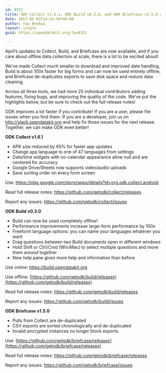 ```yaml
---
id: 8331
title: ODK Collect v1.6.1, ODK Build v0.3.0, and ODK Briefcase v1.5.0 are now available
date: 2017-05-03T14:14:58+00:00
author: Yaw Anokwa
layout: single
guid: https://opendatakit.org/?p=8331

---
```

April’s updates to Collect, Build, and Briefcase are now available, and if you care about offline data collection at scale, there is a lot to be excited about!

We’ve made Collect much smaller to download and improved date handling, Build is about 100x faster for big forms and can now be used entirely offline, and Briefcase de-duplicates exports to save disk space and reduce data cleaning.

Across all three tools, we had more 25 individual contributors adding features, fixing bugs, and improving the quality of the code. We’ve put the highlights below, but be sure to check out the full release notes!

ODK improves a lot faster if you contribute! If you are a user, please file issues when you find them. If you are a developer, join us on <http://slack.opendatakit.org> and help fix those issues for the next release. Together, we can make ODK even better!

**ODK Collect v1.6.1**

  * APK size reduced by 65% for faster app updates
  * Change app language to one of 47 languages from settings
  * Date/time widgets with no-calendar appearance allow null and are centered for accuracy
  * Google Drive/Sheets now supports video/audio uploads
  * Save sorting order on every form screen

Use: <https://play.google.com/store/apps/details?id=org.odk.collect.android>
  
Read full release notes: <https://github.com/getodk/collect/releases>
  
Report any issues: <https://github.com/getodk/collect/issues>

**ODK Build v0.3.0**

  * Build can now be used completely offline!
  * Performance improvements increase large-form performance by 100x
  * Freeform language options: you can name your languages whatever you want
  * Drag questions between two Build documents open in different windows
  * Hold Shift or Ctrl/Cmd (Win/Mac) to select multiple questions and move them around together
  * New help pane gives more help and information than before

Use online: <https://build.opendatakit.org>
  
Use offline: [https://github.com/getodk/build/releases](https://github.com/getodk/build/releases)
  
Read full release notes: <https://github.com/getodk/build/releases>
  
Report any issues: <https://github.com/getodk/build/issues>

**ODK Briefcase v1.5.0**

  * Pulls from Collect are de-duplicated
  * CSV exports are sorted chronologically and de-duplicated
  * Invalid encrypted instances no longer block exports

Use: [https://github.com/getodk/briefcase/releases](https://github.com/getodk/briefcase/releases)
  
Read full release notes: <https://github.com/getodk/briefcase/releases>
  
Report any issues: <https://github.com/getodk/briefcase/issues>
